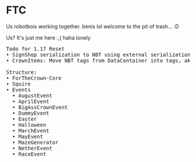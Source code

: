 
# FTC
Us robotbois working together.
benis lol
welcome to the pit of trash... :D

Us? It's just me here :,( haha lonely



<pre>
Todo for 1.17 Reset
• SignShop serialization to NBT using external serialization.
• CrownItems: Move NBT tags from DataContainer into tags, aka stop using Bukkit's PersistentDataContainer

Structure:
• ForTheCrown-Core
• Squire
• Events
  • AugustEvent
  • AprilEvent
  • BigAssCrownEvent
  • DummyEvent
  • Easter
  • Halloween
  • MarchEvent
  • MayEvent
  • MazeGenerator
  • NetherEvent
  • RaceEvent
